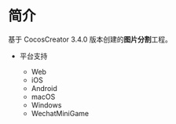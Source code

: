 # 简介
基于 CocosCreator 3.4.0 版本创建的**图片分割**工程。

* 平台支持

    - Web
    - iOS
    - Android
    - macOS
    - Windows
    - WechatMiniGame